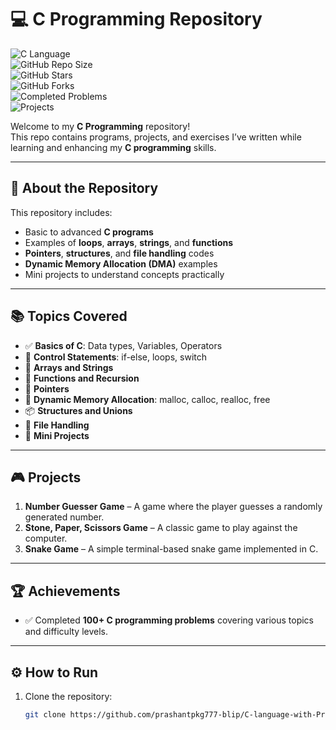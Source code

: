 # 💻 C Programming Repository

![C Language](https://img.shields.io/badge/Language-C-blue?style=for-the-badge&logo=c)  
![GitHub Repo Size](https://img.shields.io/github/repo-size/prashantpkg777-blip/C-language-with-Problems-and-Projects?style=for-the-badge)  
![GitHub Stars](https://img.shields.io/github/stars/prashantpkg777-blip/C-language-with-Problems-and-Projects?style=for-the-badge)  
![GitHub Forks](https://img.shields.io/github/forks/prashantpkg777-blip/C-language-with-Problems-and-Projects?style=for-the-badge)  
![Completed Problems](https://img.shields.io/badge/Problems-100%2B-green?style=for-the-badge)  
![Projects](https://img.shields.io/badge/Projects-3-orange?style=for-the-badge)  

Welcome to my **C Programming** repository!  
This repo contains programs, projects, and exercises I’ve written while learning and enhancing my **C programming** skills.  

---

## 🧠 About the Repository

This repository includes:  
- Basic to advanced **C programs**  
- Examples of **loops**, **arrays**, **strings**, and **functions**  
- **Pointers**, **structures**, and **file handling** codes  
- **Dynamic Memory Allocation (DMA)** examples  
- Mini projects to understand concepts practically  

---

## 📚 Topics Covered

- ✅ **Basics of C**: Data types, Variables, Operators  
- 🔁 **Control Statements**: if-else, loops, switch  
- 🧮 **Arrays and Strings**  
- 🧩 **Functions and Recursion**  
- 🧠 **Pointers**  
- 🧾 **Dynamic Memory Allocation**: malloc, calloc, realloc, free  
- 📦 **Structures and Unions**  
- 💾 **File Handling**  
- 🧪 **Mini Projects**  

---

## 🎮 Projects

1. **Number Guesser Game** – A game where the player guesses a randomly generated number.  
2. **Stone, Paper, Scissors Game** – A classic game to play against the computer.  
3. **Snake Game** – A simple terminal-based snake game implemented in C.  

---

## 🏆 Achievements

- ✅ Completed **100+ C programming problems** covering various topics and difficulty levels.  

---

## ⚙️ How to Run

1. Clone the repository:
   ```bash
   git clone https://github.com/prashantpkg777-blip/C-language-with-Problems-and-Projects.git
